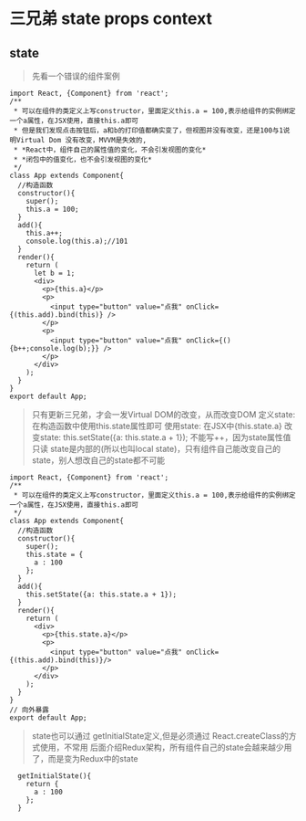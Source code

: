 # 三兄弟 state props context

## state
> 先看一个错误的组件案例
```
import React, {Component} from 'react';
/**
 * 可以在组件的类定义上写constructor，里面定义this.a = 100,表示给组件的实例绑定一个a属性，在JSX使用，直接this.a即可
 * 但是我们发现点击按钮后，a和b的打印值都确实变了，但视图并没有改变，还是100与1说明Virtual Dom 没有改变，MVVM是失效的, 
 * *React中，组件自己的属性值的变化，不会引发视图的变化*
 * *闭包中的值变化，也不会引发视图的变化*
 */
class App extends Component{
  //构造函数
  constructor(){
    super();
    this.a = 100;
  }
  add(){
    this.a++;
    console.log(this.a);//101
  }
  render(){
    return (
      let b = 1;
      <div>
        <p>{this.a}</p>
        <p>
          <input type="button" value="点我" onClick={(this.add).bind(this)} />
        </p>
        <p>
          <input type="button" value="点我" onClick={(){b++;console.log(b);}} />
        </p>
      </div>
    );
  }
}
export default App;
```
> 只有更新三兄弟，才会一发Virtual DOM的改变，从而改变DOM
> 定义state: 在构造函数中使用this.state属性即可
> 使用state: 在JSX中{this.state.a}
> 改变state: this.setState({a: this.state.a + 1}); 不能写++，因为state属性值只读
> state是内部的(所以也叫local state)，只有组件自己能改变自己的state，别人想改自己的state都不可能
```
import React, {Component} from 'react';
/**
 * 可以在组件的类定义上写constructor，里面定义this.a = 100,表示给组件的实例绑定一个a属性，在JSX使用，直接this.a即可
 */
class App extends Component{
  //构造函数
  constructor(){
    super();
    this.state = {
      a : 100
    };
  }
  add(){
    this.setState({a: this.state.a + 1});
  }
  render(){
    return (
      <div>
        <p>{this.state.a}</p>
        <p>
          <input type="button" value="点我" onClick={(this.add).bind(this)}/>       
        </p>
      </div>
    );
  }
}
// 向外暴露
export default App;
```
> state也可以通过 getInitialState定义,但是必须通过 React.createClass的方式使用，不常用
> 后面介绍Redux架构，所有组件自己的state会越来越少用了，而是变为Redux中的state
```
  getInitialState(){
    return {
      a : 100
    };
  }
```